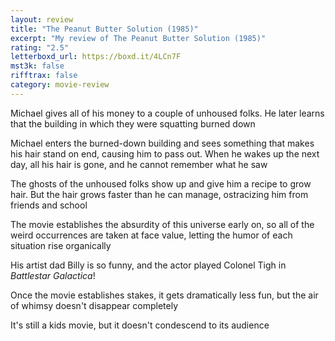 ```yaml
---
layout: review
title: "The Peanut Butter Solution (1985)"
excerpt: "My review of The Peanut Butter Solution (1985)"
rating: "2.5"
letterboxd_url: https://boxd.it/4LCn7F
mst3k: false
rifftrax: false
category: movie-review
---
```


Michael gives all of his money to a couple of unhoused folks. He later learns that the building in which they were squatting burned down

Michael enters the burned-down building and sees something that makes his hair stand on end, causing him to pass out. When he wakes up the next day, all his hair is gone, and he cannot remember what he saw

The ghosts of the unhoused folks show up and give him a recipe to grow hair. But the hair grows faster than he can manage, ostracizing him from friends and school

The movie establishes the absurdity of this universe early on, so all of the weird occurrences are taken at face value, letting the humor of each situation rise organically

His artist dad Billy is so funny, and the actor played Colonel Tigh in <i>Battlestar Galactica</i>!

Once the movie establishes stakes, it gets dramatically less fun, but the air of whimsy doesn't disappear completely

It's still a kids movie, but it doesn't condescend to its audience
